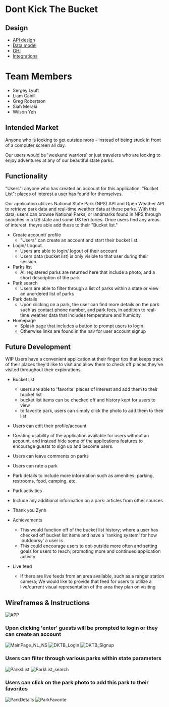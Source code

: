 # Dont Kick The Bucket
## Design
* [API design](docs/apis.md)
* [Data model](docs/data-model.md)
* [GHI](docs/ghi.md)
* [Integrations](docs/integrations.md)

# Team Members
- Sergey Lyuft
- Liam Cahill
- Greg Robertson
- Siah Meraki
- Wilson Yeh

## Intended Market
Anyone who is looking to get outside more - instead of being stuck in front of a computer screen all day.

Our users would be 'weekend warriors' or just travelers who are looking to enjoy adventures at any of our beautiful state parks. 
 
## Functionality 
"Users": anyone who has created an account for this application.
"Bucket List": places of interest a user has found for themselves. 

Our application utilizes National State Park (NPS) API and Open Weather API to retrieve park data and real-time weather data at these parks. 
With this data, users can browse National Parks, or landmarks found in NPS through searches in a US state and some US territories.
Once users find any areas of interest, theyre able add these to their "Bucket list." 

- Create account/ profile
    - "Users" can create an account and start their bucket list.
- Login/ Logout
    - Users are able to login/ logout of their account
    - Users data (bucket list) is only visible to that user during their session. 
- Parks list
    - All registered parks are returned here that include a photo, and a short description of the park
- Park search
    - Users are able to filter through a list of parks within a state or view an unordered list of parks
- Park details
    - Upon clicking on a park, the user can find more details on the park such as contact phone number,  and park fees, in addition to real-time weather data that includes temperature and humidity. 
- Homepage
    - Splash page that includes a button to prompt users to login
    - Otherwise links are found in the nav for user account signup

## Future Development
WIP
Users have a convenient application at their finger tips that keeps track of their places they'd like to visit and allow them to check off places they've visited throughout their explorations. 

- Bucket list
    - users are able to 'favorite' places of interest and add them to their bucket list
    - bucket list items can be checked off and history kept for users to view 
    - to favorite park, users can simply click the photo to add them to their list
- Users can edit their profile/account

- Creating usability of the application available for users without an account, and instead hide some of the applications features to encourage guests to sign up and become users. 
- Users can leave comments on parks 
- Users can rate a park
- Park details to include more information such as amenities: parking, restrooms, food, camping, etc. 
- Park activities
- Include any additional information on a park: articles from other sources
- Thank you Zynh
- Achievements 
    - This would function off of the bucket list history; where a user has checked off bucket list items and have a 'ranking system' for how 'outdoorsy' a user is 
    - This could encourage users to opt-outside more often and setting goals for users to reach; promoting more and continued application activity
- Live feed
    - If there are live feeds from an area available, such as a ranger station camera; We would like to provide that feed for users to utilize a live/current visual representation of the area they plan on visiting 
## Wireframes & Instructions
![APP](docs/wireframes/APP.png)
### Upon clicking 'enter' guests will be prompted to login or they can create an account
![MainPage_NL_NS](docs/wireframes/MainPage_NL_NS.png)
![DKTB_Login](docs/wireframes/.png)
![DKTB_Signup](docs/wireframes/DKTB_Signup.png)
### Users can filter through various parks within state parameters
![ParksList](docs/wireframes/ParksList.png)
![ParkList_search](docs/wireframes/ParkList_search.png)
### Users can click on the park photo to add this park to their favorites
![ParkDetails](docs/wireframes/ParkDetails.png)
![ParkFavorite](docs/wireframes/ParkFavorite.png)
